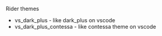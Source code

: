 Rider themes
+ vs_dark_plus - like dark_plus on vscode
+ vs_dark_plus_contessa - like contessa theme on vscode